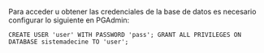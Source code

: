 Para acceder u obtener las credenciales de la base de datos es necesario configurar lo siguiente en PGAdmin:

``CREATE USER 'user' WITH PASSWORD 'pass';
GRANT ALL PRIVILEGES ON DATABASE sistemadecine TO 'user';``